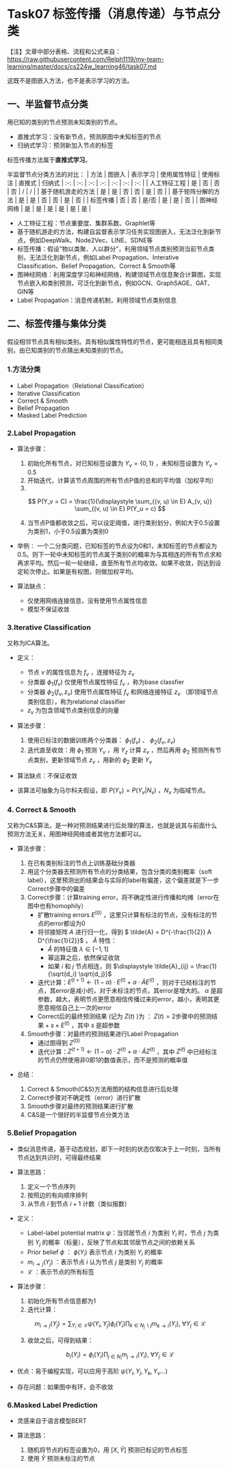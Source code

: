 # Task07 标签传播（消息传递）与节点分类
【注】文章中部分表格、流程和公式来自：https://raw.githubusercontent.com/Relph1119/my-team-learning/master/docs/cs224w_learning46/task07.md

这既不是图嵌入方法，也不是表示学习的方法。
## 一、半监督节点分类
用已知的类别的节点预测未知类别的节点。
- 直推式学习：没有新节点，预测原图中未知标签的节点
- 归纳式学习：预测新加入节点的标签

标签传播方法属于**直推式学习**。

半监督节点分类方法的对比：
| 方法 | 图嵌入 | 表示学习 | 使用属性特征 | 使用标注 | 直推式 | 归纳式 
| :-: | :-: | :-: | :-: | :-: | :-: | :-: |
| 人工特征工程 | 是 | 否 | 否 | 否 | / | / |
| 基于随机游走的方法 | 是 | 是 | 否 | 否 | 是 | 否 |
| 基于矩阵分解的方法 | 是 | 是 | 否 | 否 | 是 | 否 |
| 标签传播 | 否 | 否 | 是/否 | 是 | 是 | 否 |
| 图神经网络 | 是 | 是 | 是 | 是 | 是 | 是 |

- 人工特征工程：节点重要度、集群系数、Graphlet等
- 基于随机游走的方法，构建自监督表示学习任务实现图嵌入，无法泛化到新节点，例如DeepWalk、Node2Vec、LINE、SDNE等
- 标签传播：假设“物以类聚、人以群分”，利用领域节点类别预测当前节点类别，无法泛化到新节点，例如Label Propagation、Interative Classification、Belief Propagation、Correct & Smooth等
- 图神经网络：利用深度学习和神经网络，构建领域节点信息聚合计算图，实现节点嵌入和类别预测，可泛化到新节点，例如GCN、GraphSAGE、GAT、GIN等
- Label Propagation：消息传递机制，利用领域节点类别信息

## 二、标签传播与集体分类
假设相邻节点具有相似类别。具有相似属性特性的节点，更可能相连且具有相同类别，由已知类别的节点猜出未知类别的节点。
### 1.方法分类
- Label Propagation（Relational Classification）
- Iterative Classification
- Correct & Smooth
- Belief Propagation
- Masked Label Prediction

### 2.Label Propagation
- 算法步骤：
    1. 初始化所有节点，对已知标签设置为 $Y_v=\{0,1\}$ ，未知标签设置为 $Y_v = 0.5$ 
    2. 开始迭代，计算该节点周围的所有节点P值的总和的平均值（加权平均）
    3. 
    $$
    P(Y_v = C) = \frac{1}{\displaystyle \sum_{(v, u) \in E} A_{v, u}} \sum_{(v, u) \in E} P(Y_u = c)
    $$

    4. 当节点P值都收敛之后，可以设定阈值，进行类别划分，例如大于0.5设置为类别1，小于0.5设置为类别0

- 举例：
  一个二分类问题，已知标签的节点设为0和1，未知标签的节点都设为0.5。则下一轮中未知标签的节点属于类别0的概率为与其相连的所有节点求和再求平均。然后一轮一轮继续，直至所有节点均收敛。如果不收敛，则达到设定轮次停止。如果是有权图，则做加权平均。

- 算法缺点：
    - 仅使用网络连接信息，没有使用节点属性信息
    - 模型不保证收敛

### 3.Iterative Classification
又称为ICA算法。
- 定义：
    - 节点 $v$ 的属性信息为 $f_v$ ，连接特征为 $z_v$
    - 分类器 $\phi_1(f_v)$ 仅使用节点属性特征 $f_v$  ，称为base classfier
    - 分类器 $\phi_2(f_v, z_v)$ 使用节点属性特征 $f_v$ 和网络连接特征 $z_v$ （即领域节点类别信息），称为relational classifier
    -  $z_v$ 为包含领域节点类别信息的向量

- 算法步骤：
    1. 使用已标注的数据训练两个分类器： $\phi_1(f_v)$ 、 $\phi_2(f_v, z_v)$ 
    2. 迭代直至收敛：用 $\phi_1$ 预测 $Y_v$ ，用 $Y_z$ 计算 $z_v$ ，然后再用 $\phi_2$ 预测所有节点类别，更新领域节点 $z_v$ ，用新的 $\phi_2$ 更新 $Y_v$ 

- 算法缺点：不保证收敛

- 该算法可抽象为马尔科夫假设，即 $P(Y_v) = P(Y_v | N_v)$ ，$N_v$ 为临域节点。

### 4. Correct & Smooth
又称为C&S算法，是一种对预测结果进行后处理的算法，也就是说其与前面什么预测方法无关，用图神经网络或者其他方法都可以。

- 算法步骤：
    1. 在已有类别标注的节点上训练基础分类器
    2. 用这个分类器去预测所有节点的分类结果，包含分类的类别概率（soft label），这里预测出的结果会与实际的label有偏差，这个偏差就是下一步Correct步骤中的偏差
    3. Correct步骤：计算training error，将不确定性进行传播和均摊（error在图中也有homophily）
       - 扩散training errors  $E^{(0)}$ ，这里只计算有标注的节点，没有标注的节点的error都设为0
       - 将邻接矩阵 $A$ 进行归一化，得到 $ \tilde{A} = D^{-\frac{1}{2}} A D^{\frac{1}{2}}$ ， $\tilde{A}$ 特性：
         -  $\tilde{A}$ 的特征值 $\lambda \in [-1, 1]$
         -  幂运算之后，依然保证收敛
         -  如果 $i$ 和 $j$ 节点相连，则 $\displaystyle \tilde{A}_{ij} = \frac{1}{\sqrt{d_i} \sqrt{d_j}}$ 
       - 迭代计算：$E^{(t+1)} \leftarrow (1 - \alpha) \cdot E^{(t)} + \alpha \cdot \tilde{A} E^{(t)}$ ，则对于已经标注的节点，其error是减小的，对于未标注的节点，其error是增大的。 $\alpha$ 是超参数，越大，表明节点更愿意相信传播过来的error，越小，表明其更愿意相信自己上一次的error
       - Correct后的最终预测结果 (记为 $Z(t)$ )为 ： $Z(t)=\text{2步骤中的预测结果} + s \times E^{(t)}$ ，其中 $s$ 是超参数
    4. Smooth步骤：对最终的预测结果进行Label Propagation
        - 通过图得到 $Z^{(0)}$
        - 迭代计算：$Z^{(t+1)} \leftarrow (1 - \alpha) \cdot Z^{(t)} + \alpha \cdot \tilde{A} Z^{(t)}$ ，其中 $Z^{(t)}$ 中已经标注的节点仍然使用非0即1的数值表示，而不是预测的概率值

- 总结：
    1. Correct & Smooth(C&S)方法用图的结构信息进行后处理
    2. Correct步骤对不确定性（error）进行扩散
    3. Smooth步骤对最终的预测结果进行扩散
    4. C&S是一个很好的半监督节点分类方法

### 5.Belief Propagation
- 类似消息传递，基于动态规划，即下一时刻的状态仅取决于上一时刻，当所有节点达到共识时，可得最终结果

- 算法思路：
    1. 定义一个节点序列
    2. 按照边的有向顺序排列
    3. 从节点 $i$ 到节点 $i+1$ 计数（类似报数）

- 定义：
    - Label-label potential matrix $\psi$：当邻居节点 $i$ 为类别 $Y_i$ 时，节点 $j$ 为类别 $Y_j$ 的概率（标量），反映了节点和其邻居节点之间的依赖关系
    - Prior belief $\phi$ ： $\phi(Y_i)$ 表示节点 $i$ 为类别 $Y_i$ 的概率
    -  $m_{i \rightarrow j}(Y_j)$ ：表示节点 $i$ 认为节点 $j$ 是类别 $Y_j$ 的概率
    - $\mathcal{L}$ ：表示节点的所有标签

- 算法步骤：
    1. 初始化所有节点信息都为1
    2. 迭代计算：


    $$
    m_{i \rightarrow j}(Y_j) = \sum_{Y_i \in \mathcal{L}} \psi(Y_i, Y_j) \phi_i(Y_i) \prod_{k \in N_j \backslash j} m_{k \rightarrow i} (Y_i), \ \forall Y_j \in \mathcal{L}
    $$


    3. 收敛之后，可得到结果：


    $$
    b_i(Y_i) = \phi_i(Y_i) \prod_{j \in N_i} m_{j \rightarrow i} (Y_i), \ \forall Y_j \in \mathcal{L}
    $$

- 优点：易于编程实现，可以应用于高阶 $\psi(Y_i, Y_j, Y_k, Y_v \dots)$ 
- 存在问题：如果图中有环，会不收敛

### 6.Masked Label Prediction

- 灵感来自于语言模型BERT

- 算法思路：
    1. 随机将节点的标签设置为0，用 $[X, \tilde{Y}]$ 预测已标记的节点标签
    2. 使用 $\tilde{Y}$ 预测未标注的节点
